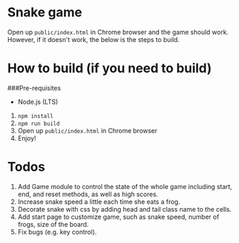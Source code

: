 Snake game
=============

Open up `public/index.html` in Chrome browser and the game should work. However, if it doesn't work, the below is the steps to build.

# How to build (if you need to build)
###Pre-requisites
* Node.js (LTS)

1. `npm install`
2. `npm run build`
3. Open up `public/index.html` in Chrome browser
4. Enjoy!


Todos
=============

1. Add Game module to control the state of the whole game including start, end, and reset methods, as well as high scores.
2. Increase snake speed a little each time she eats a frog.
3. Decorate snake with css by adding head and tail class name to the cells.
2. Add start page to customize game, such as snake speed, number of frogs, size of the board.
3. Fix bugs (e.g. key control).
